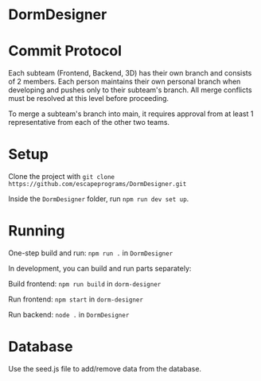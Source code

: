 # DormDesigner

# Commit Protocol

Each subteam (Frontend, Backend, 3D) has their own branch and consists of 2 members. Each person maintains their own personal branch when developing and pushes only to their subteam's branch. All merge conflicts must be resolved at this level before proceeding. 

To merge a subteam's branch into main, it requires approval from at least 1 representative from each of the other two teams.

# Setup

Clone the project with `git clone https://github.com/escapeprograms/DormDesigner.git`

Inside the `DormDesigner` folder, run `npm run dev set up`.

# Running
One-step build and run: `npm run .` in `DormDesigner`

In development, you can build and run parts separately:

Build frontend: `npm run build` in `dorm-designer`

Run frontend: `npm start` in `dorm-designer`

Run backend: `node .` in `DormDesigner`

# Database
Use the seed.js file to add/remove data from the database. 
